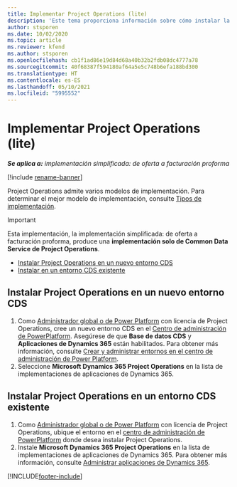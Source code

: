 ```yaml
---
title: Implementar Project Operations (lite)
description: 'Este tema proporciona información sobre cómo instalar la implementación simplificada de Project Operations: de oferta a facturación proforma.'
author: stsporen
ms.date: 10/02/2020
ms.topic: article
ms.reviewer: kfend
ms.author: stsporen
ms.openlocfilehash: cb1f1ad86e19d84d68a40b32b2fdb08dc4777a78
ms.sourcegitcommit: 40f68387f594180af64a5e5c748b6efa188bd300
ms.translationtype: HT
ms.contentlocale: es-ES
ms.lasthandoff: 05/10/2021
ms.locfileid: "5995552"
---
```

# <a name="deploy-project-operations---lite"></a>Implementar Project Operations (lite)

_**Se aplica a:** implementación simplificada: de oferta a facturación proforma_

[!include [rename-banner](~/includes/cc-data-platform-banner.md)]

Project Operations admite varios modelos de implementación. Para determinar el mejor modelo de implementación, consulte [Tipos de implementación](determine-deployment-type.md).


> [!IMPORTANT]
> Esta implementación, la implementación simplificada: de oferta a facturación proforma, produce una **implementación solo de Common Data Service de Project Operations**.

- [Instalar Project Operations en un nuevo entorno CDS](#new)
- [Instalar en un entorno CDS existente](#existing)



## <a name="install-project-operations-to-a-new-cds-environment"></a><a name="new"></a>Instalar Project Operations en un nuevo entorno CDS

1. Como [Administrador global o de Power Platform](/power-platform/admin/global-service-administrators-can-administer-without-license) con licencia de Project Operations, cree un nuevo entorno CDS en el [Centro de administración de PowerPlatform](https://admin.powerplatform.com). Asegúrese de que **Base de datos CDS** y **Aplicaciones de Dynamics 365** están habilitados. Para obtener más información, consulte [Crear y administrar entornos en el centro de administración de Power Platform](/power-platform/admin/create-environment#create-an-environment-in-the-power-platform-admin-center).
2. Seleccione **Microsoft Dynamics 365 Project Operations** en la lista de implementaciones de aplicaciones de Dynamics 365.


## <a name="install-project-operations-to-an-existing-cds-environment"></a><a name="existing"></a>Instalar Project Operations en un entorno CDS existente

1. Como [Administrador global o de Power Platform](/power-platform/admin/global-service-administrators-can-administer-without-license) con licencia de Project Operations, ubique el entorno en el [centro de administración de PowerPlatform](https://admin.powerplatform.com) donde desea instalar Project Operations.
2. Instale **Microsoft Dynamics 365 Project Operations** en la lista de implementaciones de aplicaciones de Dynamics 365. Para obtener más información, consulte [Administrar aplicaciones de Dynamics 365](/power-platform/admin/manage-apps).




[!INCLUDE[footer-include](../includes/footer-banner.md)]
